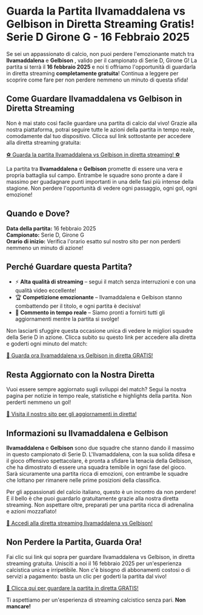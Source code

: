 # Guarda la Partita Ilvamaddalena vs Gelbison in Diretta Streaming Gratis! Serie D Girone G - 16 Febbraio 2025

Se sei un appassionato di calcio, non puoi perdere l'emozionante match tra **Ilvamaddalena** e **Gelbison** , valido per il campionato di Serie D, Girone G! La partita si terrà il **16 febbraio 2025** e noi ti offriamo l'opportunità di guardarla in diretta streaming **completamente gratuita**! Continua a leggere per scoprire come fare per non perdere nemmeno un minuto di questa sfida!

## Come Guardare Ilvamaddalena vs Gelbison in Diretta Streaming

Non è mai stato così facile guardare una partita di calcio dal vivo! Grazie alla nostra piattaforma, potrai seguire tutte le azioni della partita in tempo reale, comodamente dal tuo dispositivo. Clicca sul link sottostante per accedere alla diretta streaming gratuita:

[⚽ <u>Guarda la partita Ilvamaddalena vs Gelbison in diretta streaming!</u> ⚽](https://tinyurl.com/livestreamfreeo?st=Ilvamaddalena+vs+Gelbison&si=ghc)

La partita tra **Ilvamaddalena** e **Gelbison** promette di essere una vera e propria battaglia sul campo. Entrambe le squadre sono pronte a dare il massimo per guadagnare punti importanti in una delle fasi più intense della stagione. Non perdere l'opportunità di vedere ogni passaggio, ogni gol, ogni emozione!

## Quando e Dove?

**Data della partita:** 16 febbraio 2025  
**Campionato:** Serie D, Girone G  
**Orario di inizio:** Verifica l'orario esatto sul nostro sito per non perderti nemmeno un minuto di azione!

## Perché Guardare questa Partita?

- ⚡ **Alta qualità di streaming** – segui il match senza interruzioni e con una qualità video eccellente!
- 🏆 **Competizione emozionante** – Ilvamaddalena e Gelbison stanno combattendo per il titolo, e ogni partita è decisiva!
- 🎯 **Commento in tempo reale** – Siamo pronti a fornirti tutti gli aggiornamenti mentre la partita si svolge!

Non lasciarti sfuggire questa occasione unica di vedere le migliori squadre della Serie D in azione. Clicca subito su questo link per accedere alla diretta e goderti ogni minuto del match:

[🏅 <u>Guarda ora Ilvamaddalena vs Gelbison in diretta GRATIS!</u>](https://tinyurl.com/livestreamfreeo?st=Ilvamaddalena+vs+Gelbison&si=ghc)

## Resta Aggiornato con la Nostra Diretta

Vuoi essere sempre aggiornato sugli sviluppi del match? Segui la nostra pagina per notizie in tempo reale, statistiche e highlights della partita. Non perderti nemmeno un gol!

[📱 <u>Visita il nostro sito per gli aggiornamenti in diretta!</u>](https://tinyurl.com/livestreamfreeo?st=Ilvamaddalena+vs+Gelbison&si=ghc)

## Informazioni su Ilvamaddalena e Gelbison

**Ilvamaddalena** e **Gelbison** sono due squadre che stanno dando il massimo in questo campionato di Serie D. L'Ilvamaddalena, con la sua solida difesa e il gioco offensivo spettacolare, è pronta a sfidare la tenacia della Gelbison, che ha dimostrato di essere una squadra temibile in ogni fase del gioco. Sarà sicuramente una partita ricca di emozioni, con entrambe le squadre che lottano per rimanere nelle prime posizioni della classifica.

Per gli appassionati del calcio italiano, questo è un incontro da non perdere! E il bello è che puoi guardarlo gratuitamente grazie alla nostra diretta streaming. Non aspettare oltre, preparati per una partita ricca di adrenalina e azioni mozzafiato!

[🎥 <u>Accedi alla diretta streaming Ilvamaddalena vs Gelbison!</u>](https://tinyurl.com/livestreamfreeo?st=Ilvamaddalena+vs+Gelbison&si=ghc)

## Non Perdere la Partita, Guarda Ora!

Fai clic sui link qui sopra per guardare Ilvamaddalena vs Gelbison, in diretta streaming gratuita. Unisciti a noi il 16 febbraio 2025 per un'esperienza calcistica unica e irripetibile. Non c'è bisogno di abbonamenti costosi o di servizi a pagamento: basta un clic per goderti la partita dal vivo!

[🎉 <u>Clicca qui per guardare la partita in diretta GRATIS!</u>](https://tinyurl.com/livestreamfreeo?st=Ilvamaddalena+vs+Gelbison&si=ghc)

Ti aspettiamo per un'esperienza di streaming calcistico senza pari. **Non mancare!**
